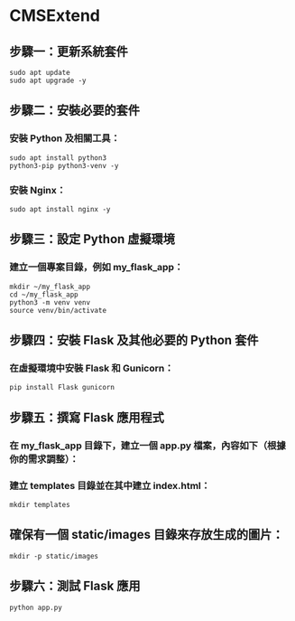 # CMSExtend

## 步驟一：更新系統套件  
```
sudo apt update  
sudo apt upgrade -y  
```
## 步驟二：安裝必要的套件  
### 安裝 Python 及相關工具：  
```
sudo apt install python3
python3-pip python3-venv -y  
```
### 安裝 Nginx：  
```
sudo apt install nginx -y  
```
## 步驟三：設定 Python 虛擬環境  
### 建立一個專案目錄，例如 my_flask_app：  
```
mkdir ~/my_flask_app  
cd ~/my_flask_app  
python3 -m venv venv  
source venv/bin/activate  
```
## 步驟四：安裝 Flask 及其他必要的 Python 套件  
### 在虛擬環境中安裝 Flask 和 Gunicorn：  
```
pip install Flask gunicorn  
```
## 步驟五：撰寫 Flask 應用程式  
### 在 my_flask_app 目錄下，建立一個 app.py 檔案，內容如下（根據你的需求調整）：  
### 建立 templates 目錄並在其中建立 index.html：  
```
mkdir templates
```
## 確保有一個 static/images 目錄來存放生成的圖片：  
```
mkdir -p static/images
```
## 步驟六：測試 Flask 應用  
```
python app.py
```
